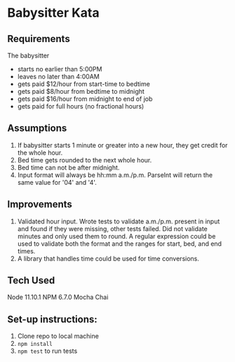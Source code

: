 # Babysitter Kata

## Requirements

The babysitter 
- starts no earlier than 5:00PM
- leaves no later than 4:00AM
- gets paid $12/hour from start-time to bedtime
- gets paid $8/hour from bedtime to midnight
- gets paid $16/hour from midnight to end of job
- gets paid for full hours (no fractional hours)


## Assumptions
1.  If babysitter starts 1 minute or greater into a new hour, they get credit for the whole hour. 
2.  Bed time gets rounded to the next whole hour.
3.  Bed time can not be after midnight.
4.  Input format will always be hh:mm a.m./p.m. ParseInt will return the same value for '04' and '4'. 

## Improvements
1.  Validated hour input.  Wrote tests to validate a.m./p.m. present in input and found if they were missing,
    other tests failed. Did not validate minutes and only used them to round. A regular expression could be used
    to validate both the format and the ranges for start, bed, and end times.
2.  A library that handles time could be used for time conversions.

## Tech Used
Node 11.10.1
NPM 6.7.0
Mocha
Chai

## Set-up instructions:
1. Clone repo to local machine
2. `npm install`
3. `npm test` to run tests